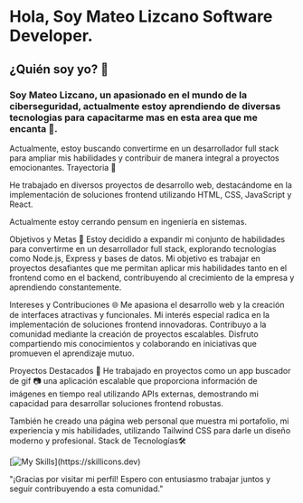 # Hola, Soy **Mateo Lizcano** Software Developer.

## ¿Quién soy yo? 🌟

### Soy Mateo Lizcano, un apasionado en el mundo de la ciberseguridad, actualmente estoy aprendiendo de diversas tecnologias para capacitarme mas en esta area que me encanta 💖.

Actualmente, estoy buscando convertirme en un desarrollador full stack para ampliar mis habilidades y contribuir de manera integral a proyectos emocionantes.
Trayectoria 🚀

He trabajado en diversos proyectos de desarrollo web, destacándome en la implementación de soluciones frontend utilizando HTML, CSS, JavaScript y React.

Actualmente estoy cerrando pensum en ingeniería en sistemas.

Objetivos y Metas 🎯
Estoy decidido a expandir mi conjunto de habilidades para convertirme en un desarrollador full stack, explorando tecnologías como Node.js, Express y bases de datos.
Mi objetivo es trabajar en proyectos desafiantes que me permitan aplicar mis habilidades tanto en el frontend como en el backend, contribuyendo al crecimiento de la empresa y aprendiendo constantemente.

Intereses y Contribuciones 🌐
Me apasiona el desarrollo web y la creación de interfaces atractivas y funcionales. Mi interés especial radica en la implementación de soluciones frontend innovadoras.
Contribuyo a la comunidad mediante la creación de proyectos escalables. Disfruto compartiendo mis conocimientos y colaborando en iniciativas que promueven el aprendizaje mutuo.

Proyectos Destacados 🚧
He trabajado en proyectos como un app buscador de gif 📷 una aplicación escalable que proporciona información de imágenes en tiempo real utilizando APIs externas, demostrando mi capacidad para desarrollar soluciones frontend robustas.

También he creado una página web personal que muestra mi portafolio, mi experiencia y mis habilidades, utilizando Tailwind CSS para darle un diseño moderno y profesional.
Stack de Tecnologías🛠️

[![My Skills](https://skillicons.dev/icons?i=bash,js,html,css,react,vite,tailwind,python,linux,django,bootstrap,nodejs,mongodb,powershell,spring,java,stackoverflow,vscode,git,firebase,express,)](https://skillicons.dev)

"¡Gracias por visitar mi perfil! Espero con entusiasmo trabajar juntos y seguir contribuyendo a esta comunidad."
